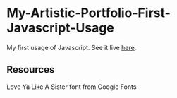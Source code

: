# My-Artistic-Portfolio-First-Javascript-Usage

My first usage of Javascript.
See it live [here](https://andrejap.github.io/My-Artistic-Portfolio/).

## Resources

Love Ya Like A Sister font from Google Fonts 
